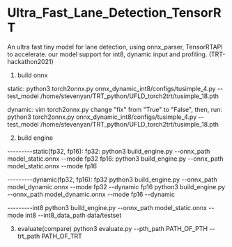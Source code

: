 # Ultra_Fast_Lane_Detection_TensorRT
An ultra fast tiny model for lane detection, using onnx_parser, TensorRTAPI to accelerate. our model support for int8, dynamic input and profiling. (TRT-hackathon2021)


1. build onnx

static:
python3 torch2onnx.py onnx_dynamic_int8/configs/tusimple_4.py --test_model /home/stevenyan/TRT_python/UFLD_torch2trt/tusimple_18.pth

dynamic:
vim torch2onnx.py
change "fix" from "True" to "False", then, run:
python3 torch2onnx.py onnx_dynamic_int8/configs/tusimple_4.py --test_model /home/stevenyan/TRT_python/UFLD_torch2trt/tusimple_18.pth



2. build engine

---------static(fp32, fp16):
fp32:
python3 build_engine.py --onnx_path model_static.onnx --mode fp32
fp16:
python3 build_engine.py --onnx_path model_static.onnx --mode fp16

---------dynamic(fp32, fp16):
fp32
python3 build_engine.py --onnx_path model_dynamic.onnx --mode fp32 --dynamic
fp16
python3 build_engine.py --onnx_path model_dynamic.onnx --mode fp16 --dynamic

---------int8
python3 build_engine.py --onnx_path model_static.onnx --mode int8 --int8_data_path data/testset



3. evaluate(compare)
python3 evaluate.py --pth_path PATH_OF_PTH --trt_path PATH_OF_TRT 
